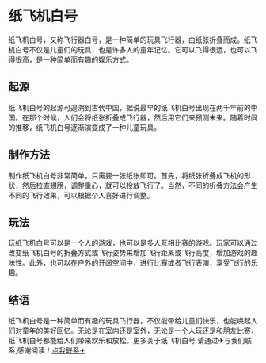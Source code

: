 # 纸飞机白号

纸飞机白号，又称飞行器白号，是一种简单的玩具飞行器，由纸张折叠而成。纸飞机白号不仅是儿童们的玩具，也是许多人的童年记忆。它可以飞得很远，也可以飞得很高，是一种简单而有趣的娱乐方式。

## 起源

纸飞机白号的起源可追溯到古代中国，据说最早的纸飞机白号出现在两千年前的中国。在那个时候，人们会将纸张折叠成飞行器，然后用它们来预测未来。随着时间的推移，纸飞机白号逐渐演变成了一种儿童玩具。

## 制作方法

制作纸飞机白号非常简单，只需要一张纸张即可。首先，将纸张折叠成飞机的形状，然后拉直翅膀，调整重心，就可以投放飞行了。当然，不同的折叠方法会产生不同的飞行效果，可以根据个人喜好进行调整。

## 玩法

玩纸飞机白号可以是一个人的游戏，也可以是多人互相比赛的游戏。玩家可以通过改变纸飞机白号的折叠方式或飞行姿势来增加飞行距离或飞行高度，增加游戏的趣味性。此外，也可以在户外的开阔空间中，进行比赛或者飞行表演，享受飞行的乐趣。

## 结语

纸飞机白号是一种简单而有趣的玩具飞行器，不仅能带给儿童们快乐，也能唤起人们对童年的美好回忆。无论是在室内还是室外，无论是一个人玩还是和朋友比赛，纸飞机白号都能给人们带来欢乐和放松。更多关于纸飞机白号 请通过✈与我们联系,感谢阅读！[点我联系✈](https://help.k02.cc)